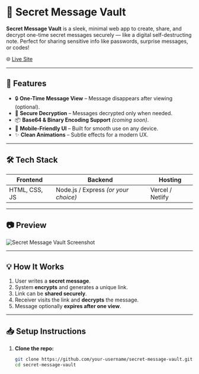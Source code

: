 # 🔐 Secret Message Vault

**Secret Message Vault** is a sleek, minimal web app to create, share, and decrypt one-time secret messages securely — like a digital self-destructing note. Perfect for sharing sensitive info like passwords, surprise messages, or codes!

🌐 [Live Site](http://messagevault.fwh.is)

---

## 🚀 Features

- 🔒 **One-Time Message View** – Message disappears after viewing (optional).
- 🔐 **Secure Decryption** – Messages decrypted only when needed.
- 📦 **Base64 & Binary Encoding Support** *(coming soon)*.
- 📱 **Mobile-Friendly UI** – Built for smooth use on any device.
- ✨ **Clean Animations** – Subtle effects for a modern UX.

---

## 🛠️ Tech Stack

| Frontend       | Backend       | Hosting         |
|----------------|---------------|-----------------|
| HTML, CSS, JS  | Node.js / Express *(or your choice)* | Vercel / Netlify |

---

## 📷 Preview

![Secret Message Vault Screenshot](preview.png)

---

## 💡 How It Works

1. User writes a **secret message**.
2. System **encrypts** and generates a unique link.
3. Link can be **shared securely**.
4. Receiver visits the link and **decrypts** the message.
5. Message optionally **expires after one view**.

---

## 📥 Setup Instructions

1. **Clone the repo:**
   ```bash
   git clone https://github.com/your-username/secret-message-vault.git
   cd secret-message-vault
